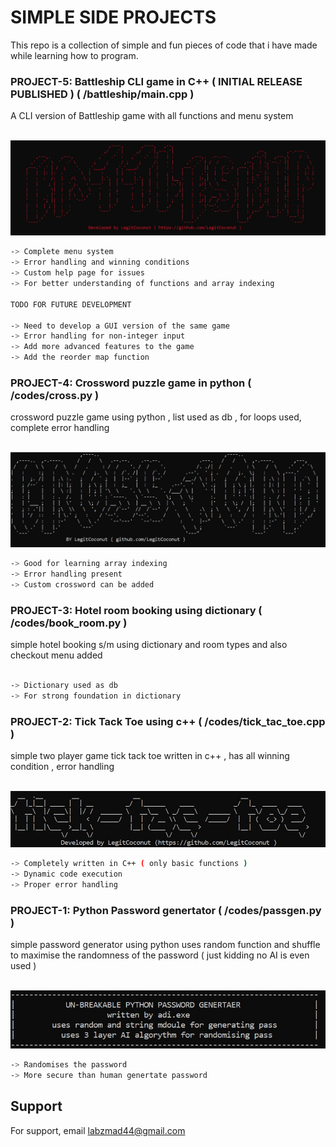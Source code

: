 
<h1> SIMPLE SIDE PROJECTS </h1>
This repo is a collection of simple and fun pieces of code that i have made while learning how to program.




<h3>PROJECT-5: Battleship CLI game in C++ ( INITIAL RELEASE PUBLISHED ) ( /battleship/main.cpp )</h3>
A CLI version of Battleship game with all functions and menu system   <br><br>

![battleship.jpg](https://github.com/LegitCoconut/simple-side-projects/blob/main/banner/battleship.jpg) <br>

```bash
-> Complete menu system 
-> Error handling and winning conditions
-> Custom help page for issues  
-> For better understanding of functions and array indexing  

TODO FOR FUTURE DEVELOPMENT 

-> Need to develop a GUI version of the same game 
-> Error handling for non-integer input
-> Add more advanced features to the game 
-> Add the reorder map function
```


<h3>PROJECT-4: Crossword puzzle game in python  ( /codes/cross.py )</h3>
crossword puzzle game using python , list used as db , for loops used, complete error handling  <br><br>

![cross.jpg](https://github.com/LegitCoconut/simple-side-projects/blob/main/banner/cross.jpg) <br>

```bash
-> Good for learning array indexing 
-> Error handling present 
-> Custom crossword can be added
```




<h3>PROJECT-3: Hotel room booking using dictionary ( /codes/book_room.py )</h3>
simple hotel booking s/m using dictionary and room types and also checkout menu added <br><br>

```bash
-> Dictionary used as db  
-> For strong foundation in dictionary 
```


<h3>PROJECT-2: Tick Tack Toe using c++ ( /codes/tick_tac_toe.cpp )</h3>
simple two player game tick tack toe written in c++ , has all winning condition , error handling <br><br>

![tick.jpg](https://github.com/LegitCoconut/simple-side-projects/blob/main/banner/tick.jpg) <br>

```bash
-> Completely written in C++ ( only basic functions )
-> Dynamic code execution  
-> Proper error handling
```


<h3>PROJECT-1: Python Password genertator ( /codes/passgen.py )</h3>
simple password generator using python uses random function and shuffle to maximise the randomness of the password ( just kidding no AI is even used )<br><br>

![pass.jpg](https://github.com/LegitCoconut/simple-side-projects/blob/main/banner/pass.jpg) <br>

```bash
-> Randomises the password 
-> More secure than human genertate password
```





## Support

For support, email labzmad44@gmail.com 


